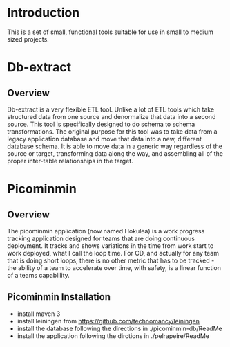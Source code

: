# Introduction
This is a set of small, functional tools suitable for use in small to medium sized projects.

# Db-extract 
## Overview
Db-extract is a very flexible ETL tool.  Unlike a lot of ETL tools which take structured data from one source and denormalize that data into a second source.  This tool is specifically designed to do schema to schema transformations.  The original purpose for this tool was to take data from a legacy application database and move that data into a new, different database schema.  It is able to move data in a generic way regardless of the source or target, transforming data along the way, and assembling all of the proper inter-table relationships in the target.

# Picominmin 
## Overview
The picominmin application (now named Hokulea) is a work progress tracking application designed for teams that are doing continuous deployment.  It tracks and shows variations in the time from work start to work deployed, what I call the loop time.  For CD, and actually for any team that is doing short loops, there is no other metric that has to be tracked - the ability of a team to accelerate over time, with safety, is a linear function of a teams capablility.

## Picominmin Installation
- install maven 3
- install leiningen from https://github.com/technomancy/leiningen
- install the database following the directions in ./picominmin-db/ReadMe
- install the application following the dirctions in ./pelrapeire/ReadMe
